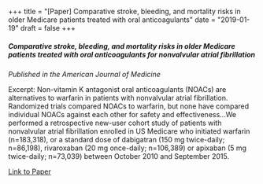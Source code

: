 +++
title = "[Paper] Comparative stroke, bleeding, and mortality risks in older Medicare patients treated with oral anticoagulants"
date = "2019-01-19"
draft = false
+++

##### Comparative stroke, bleeding, and mortality risks in older Medicare patients treated with oral anticoagulants for nonvalvular atrial fibrillation 

*Published in the American Journal of Medicine*

Excerpt: Non-vitamin K antagonist oral anticoagulants (NOACs) are alternatives to warfarin in patients with nonvalvular atrial fibrillation. Randomized trials compared NOACs to warfarin, but none have compared individual NOACs against each other for safety and effectiveness...We performed a retrospective new-user cohort study of patients with nonvalvular atrial fibrillation enrolled in US Medicare who initiated warfarin (n=183,318), or a standard dose of dabigatran (150 mg twice-daily; n=86,198), rivaroxaban (20 mg once-daily; n=106,389) or apixaban (5 mg twice-daily; n=73,039) between October 2010 and September 2015.  

[Link to Paper](https://www.amjmed.com/article/S0002-9343(19)30051-8/fulltext)

